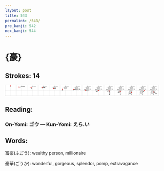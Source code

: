 ```yaml
---
layout: post
title: 543
permalink: /543/
pre_kanji: 542
nex_kanji: 544
---
```


# {豪}

## Strokes: 14

<div class="stroke"><img src="../images/E8B1AA.png" /></div>

## Reading:

### On-Yomi: ゴウ &mdash; Kun-Yomi: えら.い

## Words:

富豪(ふごう): wealthy person, millionaire

豪華(ごうか): wonderful, gorgeous, splendor, pomp, extravagance
